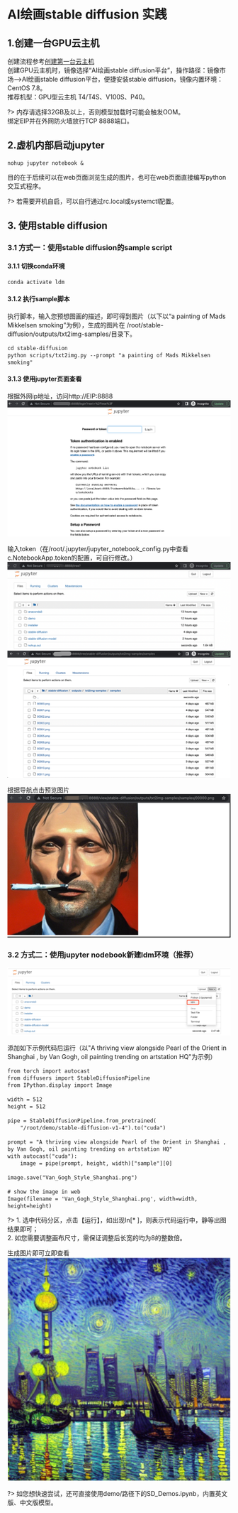 # AI绘画stable diffusion 实践

## 1.创建一台GPU云主机
创建流程参考[创建第一台云主机](https://docs.ucloud.cn/uhost/newuser/briefguide)</br>
创建GPU云主机时，镜像选择“AI绘画stable diffusion平台”，操作路径：镜像市场——>AI绘画stable diffusion平台，便捷安装stable diffusion，镜像内置环境：CentOS 7.8。</br> 
推荐机型：GPU型云主机 T4/T4S、V100S、P40。

?> 内存请选择32GB及以上，否则模型加载时可能会触发OOM。</br> 
绑定EIP并在外网防火墙放行TCP 8888端口。
   
 ## 2.虚机内部启动jupyter
 
 ```
 nohup jupyter notebook &
 ```
 目的在于后续可以在web页面浏览生成的图片，也可在web页面直接编写python交互式程序。

?> 若需要开机自启，可以自行通过rc.local或systemctl配置。

## 3. 使用stable diffusion
### 3.1 方式一：使用stable diffusion的sample script
#### 3.1.1 切换conda环境

```
conda activate ldm
```
#### 3.1.2 执行sample脚本
执行脚本，输入您预想图画的描述，即可得到图片（以下以“a painting of Mads Mikkelsen smoking”为例），生成的图片在 /root/stable-diffusion/outputs/txt2img-samples/目录下。
```
cd stable-diffusion
python scripts/txt2img.py --prompt "a painting of Mads Mikkelsen smoking"
```
#### 3.1.3 使用jupyter页面查看
根据外网ip地址，访问http://EIP:8888
![img](/images/practice/jupyter1.png)

输入token（在/root/.jupyter/jupyter_notebook_config.py中查看c.NotebookApp.token的配置，可自行修改。）
![img](/images/practice/jupyter2.png) </br>
![img](/images/practice/jupyter3.png)

根据导航点击预览图片
![img](/images/practice/jupyter5.png)

### 3.2 方式二：使用jupyter nodebook新建ldm环境（推荐）
![img](/images/practice/ldm1.png)


添加如下示例代码后运行（以"A thriving view alongside Pearl of the Orient in Shanghai , by Van Gogh, oil painting trending on artstation HQ"为示例）
```
from torch import autocast
from diffusers import StableDiffusionPipeline
from IPython.display import Image
 
width = 512
height = 512
 
pipe = StableDiffusionPipeline.from_pretrained(
    "/root/demo/stable-diffusion-v1-4").to("cuda")
 
prompt = "A thriving view alongside Pearl of the Orient in Shanghai , by Van Gogh, oil painting trending on artstation HQ"
with autocast("cuda"):
    image = pipe(prompt, height, width)["sample"][0] 
     
image.save("Van_Gogh_Style_Shanghai.png")
 
# show the image in web
Image(filename = 'Van_Gogh_Style_Shanghai.png', width=width, height=height)
```
?> 1. 选中代码分区，点击【运行】，如出现In[* ]，则表示代码运行中，静等出图结果即可；</br>
   2. 如您需要调整画布尺寸，需保证调整后长宽的均为8的整数倍。

生成图片即可立即查看
![img](/images/practice/ldm2.png)

?> 如您想快速尝试，还可直接使用demo/路径下的SD_Demos.ipynb，内置英文版、中文版模型。

 
   
   
   
